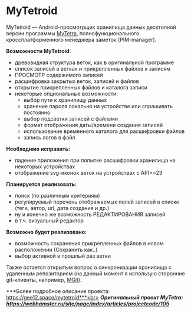 # MyTetroid

MyTetroid — Android-просмотрщик хранилища данных десктопной версии программы [MyTetra](https://github.com/xintrea/mytetra_dev), полнофункционального кроссплатформенного менеджера заметок (PIM-manager).

**Возможности MyTetroid:**
* древовидная структура веток, как в оригинальной программе
* список записей в ветках и прикрепленных файлов к записям
* ПРОСМОТР содержимого записей
* расшифровка закрытых веток, записей и файлов
* открытие прикрепленных файлов и каталога записи
* некоторые опциональные возможности:
    * выбор пути к хранилищу данных
    * хранение пароля локально на устройстве или спрашивать постоянно
    * выбор подсветки записей с файлами
    * формат отображения даты/времени создания записей
    * использование временного каталога для расшифровки файлов
    * запись логов в файл

**Необходимо исправить:**
* падение приложения при попытке расшифровки хранилища на некоторых устройствах
* отображение svg-иконок веток на устройствах с API>=23

**Планируется реализовать:**
* поиск (по различным критериям)
* регулируемый перечень отображаемых полей записей в списке (теги, автор, url, дата создания и др.)
* ну и конечно же возможность РЕДАКТИРОВАНИЯ записей
* в т.ч. визуальный редактор

**Возможно будет реализовано:**
* возможность сохранения прикрепленных файлов в новом расположении (Сохранить как..)
* выбор активной в прошлый раз ветки

Также остается открытым вопрос о синхронизации хранилища с удаленным репозиторием (на данный момент я использую сторонние git-клиенты, например, [MGit](https://play.google.com/store/apps/details?id=com.manichord.mgit)).

***Более подробное описание проекта: https://gee12.space/mytetroid***<br>
***Оригинальный проект MyTetra: https://webhamster.ru/site/page/index/articles/projectcode/105***
